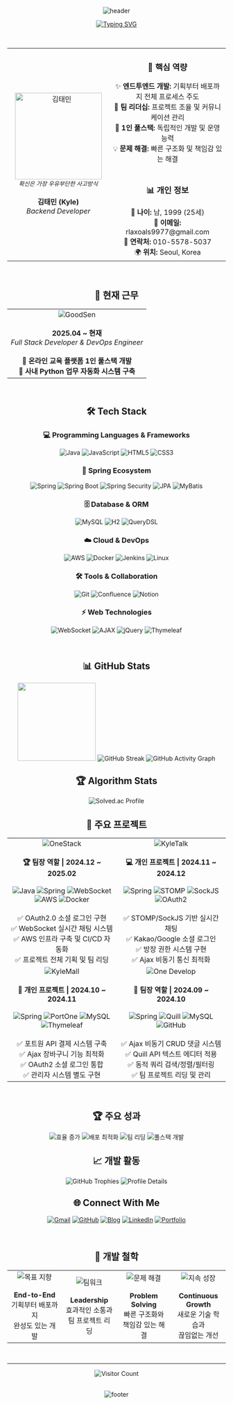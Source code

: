 <div align="center">

![header](https://capsule-render.vercel.app/api?type=waving&color=0:667eea,100:764ba2&height=300&section=header&text=Kyle%20(TAEMIN%20KIM)&fontSize=60&fontColor=ffffff&animation=fadeIn&fontAlignY=38&desc=Backend%20Developer&descAlignY=51&descAlign=62)

[![Typing SVG](https://readme-typing-svg.herokuapp.com?font=Fira+Code&size=28&duration=3000&pause=1000&color=667EEA&center=true&vCenter=true&width=800&lines="처음부터+끝까지%2C+제가+직접+만듭니다.";Backend+Developer;Full+Stack+%26+DevOps+Engineer;Team+Leader+%26+Problem+Solver)](https://git.io/typing-svg)

<br>

  <table align="center">
    <tr>
      <td align="center" width="300px">
        <img src="https://github.com/Kyle-TM99.png" width="200" height="200" alt="김태민"/>
        <br>
        <sub><i>확신은 가장 우유부단한 사고방식</i></sub>
        <br><br>
        <strong>김태민 (Kyle)</strong>
        <br>
        <em>Backend Developer</em>
      </td>
    <td align="center" width="500px">
      <h3>🎯 핵심 역량</h3>
      <div align="center">
        ✨ <strong>엔드투엔드 개발:</strong> 기획부터 배포까지 전체 프로세스 주도<br>
        👥 <strong>팀 리더십:</strong> 프로젝트 조율 및 커뮤니케이션 관리<br>
        🚀 <strong>1인 풀스택:</strong> 독립적인 개발 및 운영 능력<br>
        💡 <strong>문제 해결:</strong> 빠른 구조화 및 책임감 있는 해결
      </div>
      <br>
      <h3>📊 개인 정보</h3>
      <div align="center">
        🎂 <strong>나이:</strong> 남, 1999 (25세)<br>
        📧 <strong>이메일:</strong> rlaxoals9977@gmail.com<br>
        📱 <strong>연락처:</strong> 010-5578-5037<br>
        🌍 <strong>위치:</strong> Seoul, Korea
      </div>
    </td>
  </tr>
</table>

<br>

## 🏢 현재 근무

<table align="center">
  <tr>
    <td align="center">
      <img src="https://img.shields.io/badge/GoodSen-Full%20Stack%20Developer-blue?style=for-the-badge&logo=company&logoColor=white&color=667eea" alt="GoodSen"/>
      <br><br>
      <strong>2025.04 ~ 현재</strong>
      <br>
      <em>Full Stack Developer & DevOps Engineer</em>
      <br><br>
      🎯 <strong>온라인 교육 플랫폼 1인 풀스택 개발</strong><br>
      🔧 <strong>사내 Python 업무 자동화 시스템 구축</strong><br>
    </td>
  </tr>
</table>

<br>

## 🛠️ Tech Stack

### 💻 Programming Languages & Frameworks
<p align="center">
  <img src="https://img.shields.io/badge/Java-ED8B00?style=for-the-badge&logo=openjdk&logoColor=white" alt="Java"/>
  <img src="https://img.shields.io/badge/JavaScript-F7DF1E?style=for-the-badge&logo=javascript&logoColor=black" alt="JavaScript"/>
  <img src="https://img.shields.io/badge/HTML5-E34F26?style=for-the-badge&logo=html5&logoColor=white" alt="HTML5"/>
  <img src="https://img.shields.io/badge/CSS3-1572B6?style=for-the-badge&logo=css3&logoColor=white" alt="CSS3"/>
</p>

### 🌱 Spring Ecosystem
<p align="center">
  <img src="https://img.shields.io/badge/Spring-6DB33F?style=for-the-badge&logo=spring&logoColor=white" alt="Spring"/>
  <img src="https://img.shields.io/badge/Spring_Boot-6DB33F?style=for-the-badge&logo=spring-boot&logoColor=white" alt="Spring Boot"/>
  <img src="https://img.shields.io/badge/Spring_Security-6DB33F?style=for-the-badge&logo=spring-security&logoColor=white" alt="Spring Security"/>
  <img src="https://img.shields.io/badge/JPA-FF6B6B?style=for-the-badge&logo=hibernate&logoColor=white" alt="JPA"/>
  <img src="https://img.shields.io/badge/MyBatis-D63384?style=for-the-badge&logo=mybatis&logoColor=white" alt="MyBatis"/>
</p>

### 🗄️ Database & ORM
<p align="center">
  <img src="https://img.shields.io/badge/MySQL-00000F?style=for-the-badge&logo=mysql&logoColor=white" alt="MySQL"/>
  <img src="https://img.shields.io/badge/H2-4DB6AC?style=for-the-badge&logo=h2&logoColor=white" alt="H2"/>
  <img src="https://img.shields.io/badge/QueryDSL-2196F3?style=for-the-badge&logo=querydsl&logoColor=white" alt="QueryDSL"/>
</p>

### ☁️ Cloud & DevOps
<p align="center">
  <img src="https://img.shields.io/badge/Amazon_AWS-232F3E?style=for-the-badge&logo=amazon-aws&logoColor=white" alt="AWS"/>
  <img src="https://img.shields.io/badge/Docker-2496ED?style=for-the-badge&logo=docker&logoColor=white" alt="Docker"/>
  <img src="https://img.shields.io/badge/Jenkins-D33833?style=for-the-badge&logo=jenkins&logoColor=white" alt="Jenkins"/>
  <img src="https://img.shields.io/badge/Linux-FCC624?style=for-the-badge&logo=linux&logoColor=black" alt="Linux"/>
</p>

### 🛠️ Tools & Collaboration
<p align="center">
  <img src="https://img.shields.io/badge/Git-F05032?style=for-the-badge&logo=git&logoColor=white" alt="Git"/>
  <img src="https://img.shields.io/badge/Confluence-0052CC?style=for-the-badge&logo=confluence&logoColor=white" alt="Confluence"/>
  <img src="https://img.shields.io/badge/Notion-000000?style=for-the-badge&logo=notion&logoColor=white" alt="Notion"/>
</p>

### ⚡ Web Technologies
<p align="center">
  <img src="https://img.shields.io/badge/WebSocket-00D4AA?style=for-the-badge&logo=websocket&logoColor=white" alt="WebSocket"/>
  <img src="https://img.shields.io/badge/AJAX-FF6B35?style=for-the-badge&logo=ajax&logoColor=white" alt="AJAX"/>
  <img src="https://img.shields.io/badge/jQuery-0769AD?style=for-the-badge&logo=jquery&logoColor=white" alt="jQuery"/>
  <img src="https://img.shields.io/badge/Thymeleaf-005F0F?style=for-the-badge&logo=thymeleaf&logoColor=white" alt="Thymeleaf"/>
</p>

<br>

## 📊 GitHub Stats

<img height="180em" src="https://github-readme-stats.vercel.app/api?username=Kyle-TM99&show_icons=true&theme=gradient&include_all_commits=true&count_private=true&bg_color=0,667eea,764ba2&title_color=fff&text_color=fff&icon_color=fff&border_color=fff&border_radius=15"/>

<img src="https://github-readme-streak-stats.herokuapp.com/?user=Kyle-TM99&theme=gradient&background=0,667eea,764ba2&border=fff&stroke=fff&ring=fff&fire=fff&currStreakNum=fff&sideNums=fff&currStreakLabel=fff&sideLabels=fff&dates=fff&border_radius=15" alt="GitHub Streak"/>

<img src="https://github-readme-activity-graph.vercel.app/graph?username=Kyle-TM99&bg_color=0,667eea,764ba2&color=ffffff&line=ffffff&point=ffffff&area=true&area_color=ffffff&title_color=ffffff&custom_title=Kyle's%20Contribution%20Graph" alt="GitHub Activity Graph"/>

<br>

## 🏆 Algorithm Stats

<img src="http://mazassumnida.wtf/api/v2/generate_badge?boj=pids" alt="Solved.ac Profile"/>

<br>

## 🚀 주요 프로젝트

<table align="center" width="90%">
  <tr>
    <td align="center" width="50%">
      <img src="https://img.shields.io/badge/OneStack-IT%20전문가%20매칭%20플랫폼-blue?style=for-the-badge&logo=users&logoColor=white&color=667eea" alt="OneStack"/>
      <br><br>
      <strong>🏆 팀장 역할 | 2024.12 ~ 2025.02</strong>
      <br><br>
      <img src="https://img.shields.io/badge/Java-ED8B00?style=flat-square&logo=openjdk&logoColor=white" alt="Java"/>
      <img src="https://img.shields.io/badge/Spring-6DB33F?style=flat-square&logo=spring&logoColor=white" alt="Spring"/>
      <img src="https://img.shields.io/badge/WebSocket-00D4AA?style=flat-square&logo=websocket&logoColor=white" alt="WebSocket"/>
      <img src="https://img.shields.io/badge/AWS-232F3E?style=flat-square&logo=amazon-aws&logoColor=white" alt="AWS"/>
      <img src="https://img.shields.io/badge/Docker-2496ED?style=flat-square&logo=docker&logoColor=white" alt="Docker"/>
      <br><br>
      ✅ OAuth2.0 소셜 로그인 구현<br>
      ✅ WebSocket 실시간 채팅 시스템<br>
      ✅ AWS 인프라 구축 및 CI/CD 자동화<br>
      ✅ 프로젝트 전체 기획 및 팀 리딩
    </td>
    <td align="center" width="50%">
      <img src="https://img.shields.io/badge/KyleTalk-실시간%20채팅%20SNS-green?style=for-the-badge&logo=comments&logoColor=white&color=4ecdc4" alt="KyleTalk"/>
      <br><br>
      <strong>💻 개인 프로젝트 | 2024.11 ~ 2024.12</strong>
      <br><br>
      <img src="https://img.shields.io/badge/Spring-6DB33F?style=flat-square&logo=spring&logoColor=white" alt="Spring"/>
      <img src="https://img.shields.io/badge/STOMP-00D4AA?style=flat-square&logo=websocket&logoColor=white" alt="STOMP"/>
      <img src="https://img.shields.io/badge/SockJS-FF6B35?style=flat-square&logo=javascript&logoColor=white" alt="SockJS"/>
      <img src="https://img.shields.io/badge/OAuth2-4285F4?style=flat-square&logo=google&logoColor=white" alt="OAuth2"/>
      <br><br>
      ✅ STOMP/SockJS 기반 실시간 채팅<br>
      ✅ Kakao/Google 소셜 로그인<br>
      ✅ 방장 권한 시스템 구현<br>
      ✅ Ajax 비동기 통신 최적화
    </td>
  </tr>
  <tr>
    <td align="center">
      <img src="https://img.shields.io/badge/KyleMall-남성%20의류%20쇼핑몰-orange?style=for-the-badge&logo=shopping-cart&logoColor=white&color=ff6b6b" alt="KyleMall"/>
      <br><br>
      <strong>🛒 개인 프로젝트 | 2024.10 ~ 2024.11</strong>
      <br><br>
      <img src="https://img.shields.io/badge/Spring-6DB33F?style=flat-square&logo=spring&logoColor=white" alt="Spring"/>
      <img src="https://img.shields.io/badge/PortOne-007ACC?style=flat-square&logo=paypal&logoColor=white" alt="PortOne"/>
      <img src="https://img.shields.io/badge/MySQL-00000F?style=flat-square&logo=mysql&logoColor=white" alt="MySQL"/>
      <img src="https://img.shields.io/badge/Thymeleaf-005F0F?style=flat-square&logo=thymeleaf&logoColor=white" alt="Thymeleaf"/>
      <br><br>
      ✅ 포트원 API 결제 시스템 구축<br>
      ✅ Ajax 장바구니 기능 최적화<br>
      ✅ OAuth2 소셜 로그인 통합<br>
      ✅ 관리자 시스템 별도 구현
    </td>
    <td align="center">
      <img src="https://img.shields.io/badge/One%20Develop-개발%20커뮤니티-purple?style=for-the-badge&logo=laptop-code&logoColor=white&color=9b59b6" alt="One Develop"/>
      <br><br>
      <strong>👥 팀장 역할 | 2024.09 ~ 2024.10</strong>
      <br><br>
      <img src="https://img.shields.io/badge/Spring-6DB33F?style=flat-square&logo=spring&logoColor=white" alt="Spring"/>
      <img src="https://img.shields.io/badge/Quill-00D4AA?style=flat-square&logo=quill&logoColor=white" alt="Quill"/>
      <img src="https://img.shields.io/badge/MySQL-00000F?style=flat-square&logo=mysql&logoColor=white" alt="MySQL"/>
      <img src="https://img.shields.io/badge/GitHub-181717?style=flat-square&logo=github&logoColor=white" alt="GitHub"/>
      <br><br>
      ✅ Ajax 비동기 CRUD 댓글 시스템<br>
      ✅ Quill API 텍스트 에디터 적용<br>
      ✅ 동적 쿼리 검색/정렬/필터링<br>
      ✅ 팀 프로젝트 리딩 및 관리
    </td>
  </tr>
</table>

<br>

## 🏆 주요 성과

<img src="https://img.shields.io/badge/🎯%20인사팀%20업무%20효율-60%25%20증가-success?style=for-the-badge&color=4ade80" alt="효율 증가"/>
<img src="https://img.shields.io/badge/🚀%20배포%20시간-단축%20달성-blue?style=for-the-badge&color=667eea" alt="배포 최적화"/>
<img src="https://img.shields.io/badge/👥%20팀%20프로젝트-2회%20리딩-orange?style=for-the-badge&color=f59e0b" alt="팀 리딩"/>
<img src="https://img.shields.io/badge/💡%201인%20풀스택-개발%20완료-purple?style=for-the-badge&color=8b5cf6" alt="풀스택 개발"/>

<br>

## 📈 개발 활동

<img src="https://github-profile-trophy.vercel.app/?username=Kyle-TM99&theme=gruvbox&no-frame=true&no-bg=true&row=1&column=7&margin-w=15&margin-h=15" alt="GitHub Trophies"/>

<img src="https://github-profile-summary-cards.vercel.app/api/cards/profile-details?username=Kyle-TM99&theme=github_dark" alt="Profile Details"/>

<br>

## 🌐 Connect With Me

[![Gmail](https://img.shields.io/badge/Gmail-D14836?style=for-the-badge&logo=gmail&logoColor=white)](mailto:rlaxoals9977@gmail.com)
[![GitHub](https://img.shields.io/badge/GitHub-100000?style=for-the-badge&logo=github&logoColor=white)](https://github.com/Kyle-TM99)
[![Blog](https://img.shields.io/badge/Tech%20Blog-FF5722?style=for-the-badge&logo=blogger&logoColor=white)](https://pids.tistory.com)
[![LinkedIn](https://img.shields.io/badge/LinkedIn-0077B5?style=for-the-badge&logo=linkedin&logoColor=white)](https://www.linkedin.com/in/taemin-kim-353b20352/)
[![Portfolio](https://img.shields.io/badge/Portfolio%20OS-667eea?style=for-the-badge&logo=web&logoColor=white)](https://kyle-tm99.github.io)

<br>

## 💭 개발 철학

<table align="center" width="90%">
  <tr>
    <td align="center" width="25%">
      <img src="https://img.shields.io/badge/🎯-목표%20지향-blue?style=for-the-badge&color=667eea" alt="목표 지향"/>
      <br><br>
      <strong>End-to-End</strong><br>
      기획부터 배포까지<br>
      완성도 있는 개발
    </td>
    <td align="center" width="25%">
      <img src="https://img.shields.io/badge/👥-팀워크-green?style=for-the-badge&color=4ade80" alt="팀워크"/>
      <br><br>
      <strong>Leadership</strong><br>
      효과적인 소통과<br>
      팀 프로젝트 리딩
    </td>
    <td align="center" width="25%">
      <img src="https://img.shields.io/badge/💡-문제%20해결-orange?style=for-the-badge&color=f59e0b" alt="문제 해결"/>
      <br><br>
      <strong>Problem Solving</strong><br>
      빠른 구조화와<br>
      책임감 있는 해결
    </td>
    <td align="center" width="25%">
      <img src="https://img.shields.io/badge/🚀-지속%20성장-purple?style=for-the-badge&color=8b5cf6" alt="지속 성장"/>
      <br><br>
      <strong>Continuous Growth</strong><br>
      새로운 기술 학습과<br>
      끊임없는 개선
    </td>
  </tr>
</table>

<br>

---

![Visitor Count](https://profile-counter.glitch.me/Kyle-TM99/count.svg)

<br>

<img src="https://capsule-render.vercel.app/api?type=waving&color=0:667eea,100:764ba2&height=120&section=footer&animation=fadeIn" alt="footer"/>

</div>
